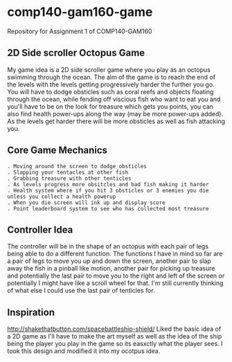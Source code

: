 # comp140-gam160-game
Repository for Assignment 1 of COMP140-GAM160


## 2D Side scroller Octopus Game
My game idea is a 2D side scroller game where you play as an octopus swimming through the ocean. The aim of the game is to reach the end of the levels with the levels getting progressively harder the further you go. You will have to dodge obsticles such as coral reefs and objects floating through the ocean, while fending off viscious fish who want to eat you and you'll have to be on the look for treasure which gets you points, you can also find health power-ups along the way (may be more power-ups added). As the levels get harder there will be more obsticles as well as fish attacking you. 

## Core Game Mechanics
    . Moving around the screen to dodge obsticles
    . Slapping your tentacles at other fish
    . Grabbing treasure with other tenticles
    . As levels progress more obsitcles and bad fish making it harder
    . Health system where if you hit 3 obsticles or 3 enemies you die unless you collect a health powerup
    . When you die screen will ink up and display score
    . Point leaderboard system to see who has collected most treasure

## Controller Idea
The controller will be in the shape of an octopus with each pair of legs being able to do a different function. The functions I have in mind so far are a pair of legs to move you up and down the screen, another pair to slap away the fish in a pinball like motion, another pair for picking up treasure and potentially the last pair to move you to the right and left of the screen or potentially I might have like a scroll wheel for that. I'm still currently thinking of what else I could use the last pair of tenticles for.

## Inspiration
http://shakethatbutton.com/spacebattleship-shield/
Liked the basic idea of a 2D game as I'll have to make the art myself as well as the idea of the ship being the player you play in the game so its easxctly what the player sees. I took this design and modified it into my ocotpus idea. 
